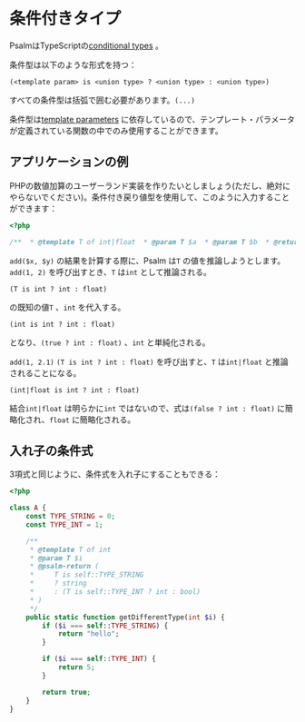 # 条件付きタイプ

PsalmはTypeScriptの[conditional types](https://www.typescriptlang.org/docs/handbook/advanced-types.html#conditional-types) 。

条件型は以下のような形式を持つ：

`(<template param> is <union type> ? <union type> : <union type>)`

すべての条件型は括弧で囲む必要があります。`(...)`

条件型は[template parameters](../templated_annotations.md) に依存しているので、テンプレート・パラメータが定義されている関数の中でのみ使用することができます。

## アプリケーションの例

PHPの数値加算のユーザーランド実装を作りたいとしましょう(ただし、絶対にやらないでください)。条件付き戻り値型を使用して、このように入力することができます：

```php
<?php

/**  * @template T of int|float  * @param T $a  * @param T $b  * @return int|float  * @psalm-return (T is int ? int : float)  */ function add($a, $b) {     return $a + $b; }
```

`add($x, $y)` の結果を計算する際に、Psalm は`T` の値を推論しようとします。`add(1, 2)` を呼び出すとき、`T` は`int` として推論される。

`(T is int ? int : float)`

の既知の値`T` 、`int` を代入する。

`(int is int ? int : float)`

となり、`(true ? int : float)` 、`int` と単純化される。

`add(1, 2.1)` `(T is int ? int : float)` を呼び出すと、`T` は`int|float` と推論されることになる。

`(int|float is int ? int : float)`

結合`int|float` は明らかに`int` ではないので、式は`(false ? int : float)` に簡略化され、`float` に簡略化される。

## 入れ子の条件式

3項式と同じように、条件式を入れ子にすることもできる：

```php
<?php

class A {
    const TYPE_STRING = 0;
    const TYPE_INT = 1;

    /**
     * @template T of int
     * @param T $i
     * @psalm-return (
     *     T is self::TYPE_STRING
     *     ? string
     *     : (T is self::TYPE_INT ? int : bool)
     * )
     */
    public static function getDifferentType(int $i) {
        if ($i === self::TYPE_STRING) {
            return "hello";
        }

        if ($i === self::TYPE_INT) {
            return 5;
        }

        return true;
    }
}


```
